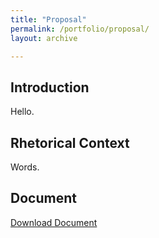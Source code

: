 ```yaml
---
title: "Proposal"
permalink: /portfolio/proposal/
layout: archive

---
```


## Introduction
Hello.

## Rhetorical Context
Words.

## Document
[Download Document](/assets/documents/L3_krosenthal.docx)
